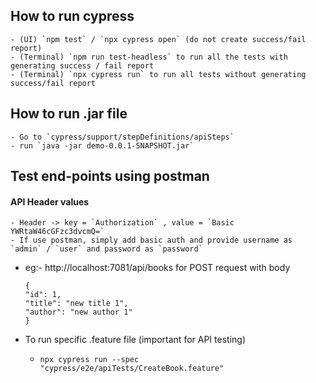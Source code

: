## How to run cypress
    - (UI) `npm test` / `npx cypress open` (do not create success/fail report)
    - (Terminal) `npm run test-headless` to run all the tests with generating success / fail report
    - (Terminal) `npx cypress run` to run all tests without generating success/fail report

## How to run .jar file
    - Go to `cypress/support/stepDefinitions/apiSteps`
    - run `java -jar demo-0.0.1-SNAPSHOT.jar`

## Test end-points using postman

#### API Header values
    - Header -> key = `Authorization` , value = `Basic YWRtaW46cGFzc3dvcmQ=`
    - If use postman, simply add basic auth and provide username as `admin` / `user` and password as `password`

- eg:- http://localhost:7081/api/books for POST request with body
    ```
    {
    "id": 1,
    "title": "new title 1",
    "author": "new author 1"
    }
    ```
  
- To run specific .feature file (important for API testing)
  - `npx cypress run --spec "cypress/e2e/apiTests/CreateBook.feature"`